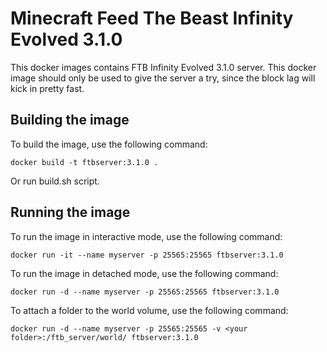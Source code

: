 # Minecraft Feed The Beast Infinity Evolved 3.1.0

This docker images contains FTB Infinity Evolved 3.1.0 server. This docker image should only be used to give the server a try, since the block lag will kick in pretty fast.

## Building the image

To build the image, use the following command:
```shell
docker build -t ftbserver:3.1.0 .
```
Or run build.sh script.

## Running the image
To run the image in interactive mode, use the following command:
```shell
docker run -it --name myserver -p 25565:25565 ftbserver:3.1.0
```

To run the image in detached mode, use the following command:
```shell
docker run -d --name myserver -p 25565:25565 ftbserver:3.1.0
```

To attach a folder to the world volume, use the following command:
```shell
docker run -d --name myserver -p 25565:25565 -v <your folder>:/ftb_server/world/ ftbserver:3.1.0
```